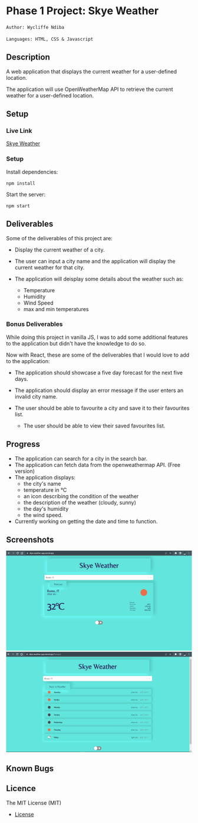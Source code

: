 # Phase 1 Project: Skye Weather


    Author: Wycliffe Ndiba

    Languages: HTML, CSS & Javascript

## Description

A web application that displays the current weather for a user-defined location.

The application will use OpenWeatherMap API to retrieve the current weather for a user-defined location.

## Setup

### Live Link

[Skye Weather](https://skye-weather-app.vercel.app/)

### Setup

Install dependencies:

    npm install

Start the server:

    npm start



## Deliverables

Some of the deliverables of this project are:

- Display the current weather of a city.

- The user can input a city name and the application will display the current weather for that city.

- The application will deisplay some details about the weather such as:

    - Temperature
    - Humidity
    - Wind Speed
    - max and min temperatures

### Bonus Deliverables

While doing this project in vanilla JS, I was to add some additional features to the application but didn't have the knowledge to do so.

Now with React, these are some of the deliverables that I would love to add to the application:

- The application should showcase a five day forecast for the next five days.

- The application should display an error message if the user enters an invalid city name.

- The user should be able to favourite a city and save it to their favourites list.

    - The user should be able to view their saved favourites list.


## Progress

- The application can search for a city in the search bar.
- The application can fetch data from the openweathermap API. (Free version)
- The application displays:
    - the city's name
    - temperature in °C
    - an icon describing the condition of the weather
    - the description of the weather (cloudy, sunny)
    - the day's humidity
    - the wind speed.
- Currently working on getting the date and time to function.

## Screenshots

<img src="./src/images/screenshots/home.png" width="600px">

<img src="./src/images/screenshots/forecast.png" width="600px">


## Known Bugs


## Licence

The MIT License (MIT)

- [License](./LICENSE)